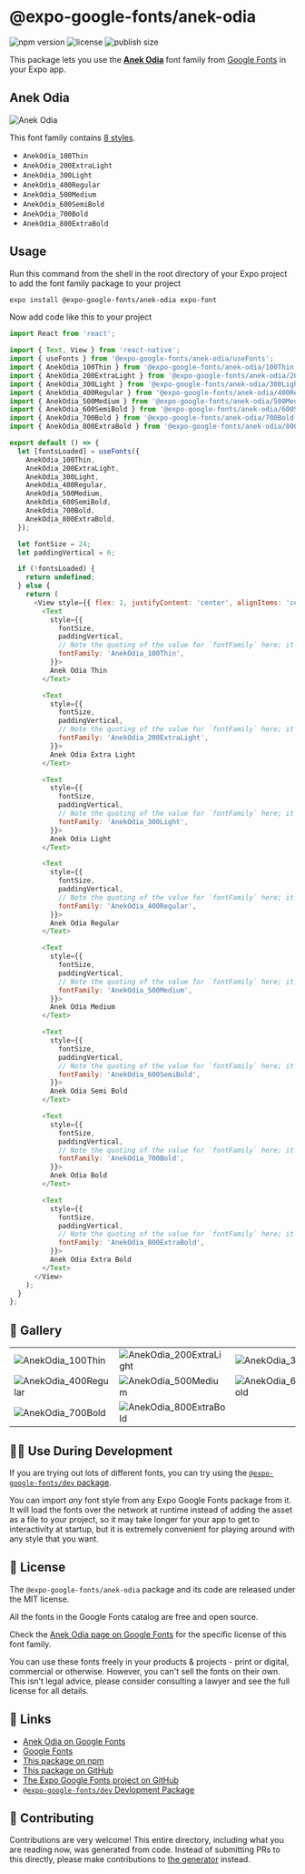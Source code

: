 # @expo-google-fonts/anek-odia

![npm version](https://flat.badgen.net/npm/v/@expo-google-fonts/anek-odia)
![license](https://flat.badgen.net/github/license/expo/google-fonts)
![publish size](https://flat.badgen.net/packagephobia/install/@expo-google-fonts/anek-odia)

This package lets you use the [**Anek Odia**](https://fonts.google.com/specimen/Anek+Odia) font family from [Google Fonts](https://fonts.google.com/) in your Expo app.

## Anek Odia

![Anek Odia](./font-family.png)

This font family contains [8 styles](#-gallery).

- `AnekOdia_100Thin`
- `AnekOdia_200ExtraLight`
- `AnekOdia_300Light`
- `AnekOdia_400Regular`
- `AnekOdia_500Medium`
- `AnekOdia_600SemiBold`
- `AnekOdia_700Bold`
- `AnekOdia_800ExtraBold`

## Usage

Run this command from the shell in the root directory of your Expo project to add the font family package to your project
```sh
expo install @expo-google-fonts/anek-odia expo-font
```

Now add code like this to your project
```js
import React from 'react';

import { Text, View } from 'react-native';
import { useFonts } from '@expo-google-fonts/anek-odia/useFonts';
import { AnekOdia_100Thin } from '@expo-google-fonts/anek-odia/100Thin';
import { AnekOdia_200ExtraLight } from '@expo-google-fonts/anek-odia/200ExtraLight';
import { AnekOdia_300Light } from '@expo-google-fonts/anek-odia/300Light';
import { AnekOdia_400Regular } from '@expo-google-fonts/anek-odia/400Regular';
import { AnekOdia_500Medium } from '@expo-google-fonts/anek-odia/500Medium';
import { AnekOdia_600SemiBold } from '@expo-google-fonts/anek-odia/600SemiBold';
import { AnekOdia_700Bold } from '@expo-google-fonts/anek-odia/700Bold';
import { AnekOdia_800ExtraBold } from '@expo-google-fonts/anek-odia/800ExtraBold';

export default () => {
  let [fontsLoaded] = useFonts({
    AnekOdia_100Thin,
    AnekOdia_200ExtraLight,
    AnekOdia_300Light,
    AnekOdia_400Regular,
    AnekOdia_500Medium,
    AnekOdia_600SemiBold,
    AnekOdia_700Bold,
    AnekOdia_800ExtraBold,
  });

  let fontSize = 24;
  let paddingVertical = 6;

  if (!fontsLoaded) {
    return undefined;
  } else {
    return (
      <View style={{ flex: 1, justifyContent: 'center', alignItems: 'center' }}>
        <Text
          style={{
            fontSize,
            paddingVertical,
            // Note the quoting of the value for `fontFamily` here; it expects a string!
            fontFamily: 'AnekOdia_100Thin',
          }}>
          Anek Odia Thin
        </Text>

        <Text
          style={{
            fontSize,
            paddingVertical,
            // Note the quoting of the value for `fontFamily` here; it expects a string!
            fontFamily: 'AnekOdia_200ExtraLight',
          }}>
          Anek Odia Extra Light
        </Text>

        <Text
          style={{
            fontSize,
            paddingVertical,
            // Note the quoting of the value for `fontFamily` here; it expects a string!
            fontFamily: 'AnekOdia_300Light',
          }}>
          Anek Odia Light
        </Text>

        <Text
          style={{
            fontSize,
            paddingVertical,
            // Note the quoting of the value for `fontFamily` here; it expects a string!
            fontFamily: 'AnekOdia_400Regular',
          }}>
          Anek Odia Regular
        </Text>

        <Text
          style={{
            fontSize,
            paddingVertical,
            // Note the quoting of the value for `fontFamily` here; it expects a string!
            fontFamily: 'AnekOdia_500Medium',
          }}>
          Anek Odia Medium
        </Text>

        <Text
          style={{
            fontSize,
            paddingVertical,
            // Note the quoting of the value for `fontFamily` here; it expects a string!
            fontFamily: 'AnekOdia_600SemiBold',
          }}>
          Anek Odia Semi Bold
        </Text>

        <Text
          style={{
            fontSize,
            paddingVertical,
            // Note the quoting of the value for `fontFamily` here; it expects a string!
            fontFamily: 'AnekOdia_700Bold',
          }}>
          Anek Odia Bold
        </Text>

        <Text
          style={{
            fontSize,
            paddingVertical,
            // Note the quoting of the value for `fontFamily` here; it expects a string!
            fontFamily: 'AnekOdia_800ExtraBold',
          }}>
          Anek Odia Extra Bold
        </Text>
      </View>
    );
  }
};

```

## 🔡 Gallery


||||
|-|-|-|
|![AnekOdia_100Thin](.//100Thin/AnekOdia_100Thin.ttf.png)|![AnekOdia_200ExtraLight](.//200ExtraLight/AnekOdia_200ExtraLight.ttf.png)|![AnekOdia_300Light](.//300Light/AnekOdia_300Light.ttf.png)||
|![AnekOdia_400Regular](.//400Regular/AnekOdia_400Regular.ttf.png)|![AnekOdia_500Medium](.//500Medium/AnekOdia_500Medium.ttf.png)|![AnekOdia_600SemiBold](.//600SemiBold/AnekOdia_600SemiBold.ttf.png)||
|![AnekOdia_700Bold](.//700Bold/AnekOdia_700Bold.ttf.png)|![AnekOdia_800ExtraBold](.//800ExtraBold/AnekOdia_800ExtraBold.ttf.png)|||


## 👩‍💻 Use During Development

If you are trying out lots of different fonts, you can try using the [`@expo-google-fonts/dev` package](https://github.com/freeboub/google-fonts/tree/master/font-packages/dev#readme).

You can import *any* font style from any Expo Google Fonts package from it. It will load the fonts
over the network at runtime instead of adding the asset as a file to your project, so it may take longer
for your app to get to interactivity at startup, but it is extremely convenient
for playing around with any style that you want.

## 📖 License

The `@expo-google-fonts/anek-odia` package and its code are released under the MIT license.

All the fonts in the Google Fonts catalog are free and open source.

Check the [Anek Odia page on Google Fonts](https://fonts.google.com/specimen/Anek+Odia) for the specific license of this font family.

You can use these fonts freely in your products & projects - print or digital, commercial or otherwise. However, you can't sell the fonts on their own. This isn't legal advice, please consider consulting a lawyer and see the full license for all details.

## 🔗 Links

- [Anek Odia on Google Fonts](https://fonts.google.com/specimen/Anek+Odia)
- [Google Fonts](https://fonts.google.com/)
- [This package on npm](https://www.npmjs.com/package/@expo-google-fonts/anek-odia)
- [This package on GitHub](https://github.com/freeboub/google-fonts/tree/master/font-packages/anek-odia)
- [The Expo Google Fonts project on GitHub](https://github.com/freeboub/google-fonts)
- [`@expo-google-fonts/dev` Devlopment Package](https://github.com/freeboub/google-fonts/tree/master/font-packages/dev)

## 🤝 Contributing

Contributions are very welcome! This entire directory, including what you are reading now, was generated from code. Instead of submitting PRs to this directly, please make contributions to [the generator](https://github.com/freeboub/google-fonts/tree/master/packages/generator) instead.
